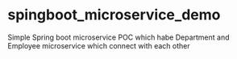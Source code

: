 # spingboot_microservice_demo
Simple Spring boot microservice POC which habe Department and Employee microservice which connect with each other
